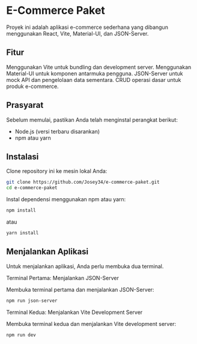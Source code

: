 # E-Commerce Paket

Proyek ini adalah aplikasi e-commerce sederhana yang dibangun menggunakan React, Vite, Material-UI, dan JSON-Server.

## Fitur

Menggunakan Vite untuk bundling dan development server.
Menggunakan Material-UI untuk komponen antarmuka pengguna.
JSON-Server untuk mock API dan pengelolaan data sementara.
CRUD operasi dasar untuk produk e-commerce.

## Prasyarat

Sebelum memulai, pastikan Anda telah menginstal perangkat berikut:

- Node.js (versi terbaru disarankan)
- npm atau yarn

## Instalasi

Clone repository ini ke mesin lokal Anda:

```bash
git clone https://github.com/Josey34/e-commerce-paket.git
cd e-commerce-paket
```

Instal dependensi menggunakan npm atau yarn:
```bash
npm install
```
atau
```bash
yarn install
```
## Menjalankan Aplikasi

Untuk menjalankan aplikasi, Anda perlu membuka dua terminal.

Terminal Pertama: Menjalankan JSON-Server

Membuka terminal pertama dan menjalankan JSON-Server:
```bash
npm run json-server
```

Terminal Kedua: Menjalankan Vite Development Server

Membuka terminal kedua dan menjalankan Vite development server:
```bash
npm run dev
```
